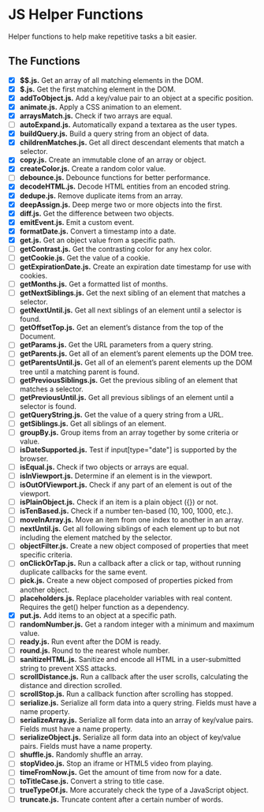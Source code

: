 # JS Helper Functions
Helper functions to help make repetitive tasks a bit easier.

## The Functions
- [x] **$$.js.** Get an array of all matching elements in the DOM.
- [x] **$.js.** Get the first matching element in the DOM.
- [x] **addToObject.js.** Add a key/value pair to an object at a specific position.
- [x] **animate.js.** Apply a CSS animation to an element.
- [x] **arraysMatch.js.** Check if two arrays are equal.
- [ ] **autoExpand.js.** Automatically expand a textarea as the user types.
- [x] **buildQuery.js.** Build a query string from an object of data.
- [x] **childrenMatches.js.** Get all direct descendant elements that match a selector.
- [x] **copy.js.** Create an immutable clone of an array or object.
- [x] **createColor.js.** Create a random color value.
- [ ] **debounce.js.** Debounce functions for better performance.
- [x] **decodeHTML.js.** Decode HTML entities from an encoded string.
- [x] **dedupe.js.** Remove duplicate items from an array.
- [x] **deepAssign.js.** Deep merge two or more objects into the first.
- [x] **diff.js.** Get the difference between two objects.
- [x] **emitEvent.js.** Emit a custom event.
- [x] **formatDate.js.** Convert a timestamp into a date.
- [x] **get.js.** Get an object value from a specific path.
- [ ] **getContrast.js.** Get the contrasting color for any hex color.
- [ ] **getCookie.js.** Get the value of a cookie.
- [ ] **getExpirationDate.js.** Create an expiration date timestamp for use with cookies.
- [ ] **getMonths.js.** Get a formatted list of months.
- [ ] **getNextSiblings.js.** Get the next sibling of an element that matches a selector.
- [ ] **getNextUntil.js.** Get all next siblings of an element until a selector is found.
- [ ] **getOffsetTop.js.** Get an element’s distance from the top of the Document.
- [ ] **getParams.js.** Get the URL parameters from a query string.
- [ ] **getParents.js.** Get all of an element’s parent elements up the DOM tree.
- [ ] **getParentsUntil.js.** Get all of an element’s parent elements up the DOM tree until a matching parent is found.
- [ ] **getPreviousSiblings.js.** Get the previous sibling of an element that matches a selector.
- [ ] **getPreviousUntil.js.** Get all previous siblings of an element until a selector is found.
- [ ] **getQueryString.js.** Get the value of a query string from a URL.
- [ ] **getSiblings.js.** Get all siblings of an element.
- [ ] **groupBy.js.** Group items from an array together by some criteria or value.
- [ ] **isDateSupported.js.** Test if input[type="date"] is supported by the browser.
- [ ] **isEqual.js.** Check if two objects or arrays are equal.
- [ ] **isInViewport.js.** Determine if an element is in the viewport.
- [ ] **isOutOfViewport.js.** Check if any part of an element is out of the viewport.
- [ ] **isPlainObject.js.** Check if an item is a plain object ({}) or not.
- [ ] **isTenBased.js.** Check if a number ten-based (10, 100, 1000, etc.).
- [ ] **moveInArray.js.** Move an item from one index to another in an array.
- [ ] **nextUntil.js.** Get all following siblings of each element up to but not including the element matched by the selector.
- [ ] **objectFilter.js.** Create a new object composed of properties that meet specific criteria.
- [ ] **onClickOrTap.js.** Run a callback after a click or tap, without running duplicate callbacks for the same event.
- [ ] **pick.js.** Create a new object composed of properties picked from another object.
- [ ] **placeholders.js.** Replace placeholder variables with real content. Requires the get() helper function as a dependency.
- [x] **put.js.** Add items to an object at a specific path.
- [ ] **randomNumber.js.** Get a random integer with a minimum and maximum value.
- [ ] **ready.js.** Run event after the DOM is ready.
- [ ] **round.js.** Round to the nearest whole number.
- [ ] **sanitizeHTML.js.** Sanitize and encode all HTML in a user-submitted string to prevent XSS attacks.
- [ ] **scrollDistance.js.** Run a callback after the user scrolls, calculating the distance and direction scrolled.
- [ ] **scrollStop.js.** Run a callback function after scrolling has stopped.
- [ ] **serialize.js.** Serialize all form data into a query string. Fields must have a name property.
- [ ] **serializeArray.js.** Serialize all form data into an array of key/value pairs. Fields must have a name property.
- [ ] **serializeObject.js.** Serialize all form data into an object of key/value pairs. Fields must have a name property.
- [ ] **shuffle.js.** Randomly shuffle an array.
- [ ] **stopVideo.js.** Stop an iframe or HTML5 video from playing.
- [ ] **timeFromNow.js.** Get the amount of time from now for a date.
- [ ] **toTitleCase.js.** Convert a string to title case.
- [ ] **trueTypeOf.js.** More accurately check the type of a JavaScript object.
- [ ] **truncate.js.** Truncate content after a certain number of words.
